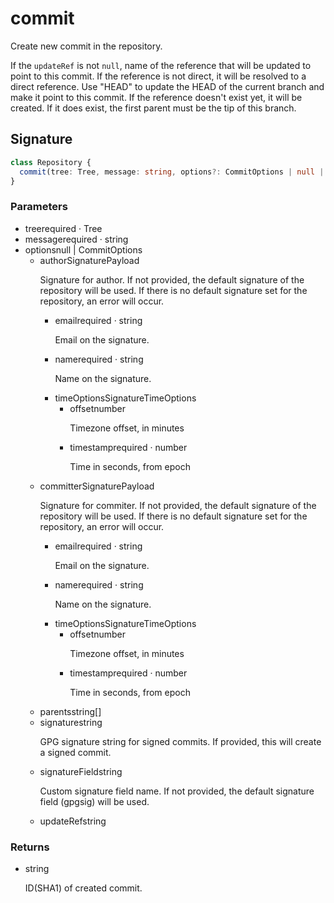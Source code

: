 # commit

Create new commit in the repository.

If the `updateRef` is not `null`, name of the reference that will be
updated to point to this commit. If the reference is not direct, it will
be resolved to a direct reference. Use "HEAD" to update the HEAD of the
current branch and make it point to this commit. If the reference
doesn't exist yet, it will be created. If it does exist, the first
parent must be the tip of this branch.

## Signature

```ts
class Repository {
  commit(tree: Tree, message: string, options?: CommitOptions | null | undefined): string;
}
```

### Parameters

<ul class="param-ul">
  <li class="param-li param-li-root">
    <span class="param-name">tree</span><span class="param-required">required</span>&nbsp;·&nbsp;<span class="param-type">Tree</span>
    <br>
  </li>
  <li class="param-li param-li-root">
    <span class="param-name">message</span><span class="param-required">required</span>&nbsp;·&nbsp;<span class="param-type">string</span>
    <br>
  </li>
  <li class="param-li param-li-root">
    <span class="param-name">options</span><span class="param-type">null | CommitOptions</span>
    <br>
    <ul class="param-ul">
      <li class="param-li">
        <span class="param-name">author</span><span class="param-type">SignaturePayload</span>
        <br>
        <p class="param-description">Signature for author.  If not provided, the default signature of the repository will be used. If there is no default signature set for the repository, an error will occur.</p>
        <ul class="param-ul">
          <li class="param-li">
            <span class="param-name">email</span><span class="param-required">required</span>&nbsp;·&nbsp;<span class="param-type">string</span>
            <br>
            <p class="param-description">Email on the signature.</p>
          </li>
          <li class="param-li">
            <span class="param-name">name</span><span class="param-required">required</span>&nbsp;·&nbsp;<span class="param-type">string</span>
            <br>
            <p class="param-description">Name on the signature.</p>
          </li>
          <li class="param-li">
            <span class="param-name">timeOptions</span><span class="param-type">SignatureTimeOptions</span>
            <br>
            <ul class="param-ul">
              <li class="param-li">
                <span class="param-name">offset</span><span class="param-type">number</span>
                <br>
                <p class="param-description">Timezone offset, in minutes</p>
              </li>
              <li class="param-li">
                <span class="param-name">timestamp</span><span class="param-required">required</span>&nbsp;·&nbsp;<span class="param-type">number</span>
                <br>
                <p class="param-description">Time in seconds, from epoch</p>
              </li>
            </ul>
          </li>
        </ul>
      </li>
      <li class="param-li">
        <span class="param-name">committer</span><span class="param-type">SignaturePayload</span>
        <br>
        <p class="param-description">Signature for commiter.  If not provided, the default signature of the repository will be used. If there is no default signature set for the repository, an error will occur.</p>
        <ul class="param-ul">
          <li class="param-li">
            <span class="param-name">email</span><span class="param-required">required</span>&nbsp;·&nbsp;<span class="param-type">string</span>
            <br>
            <p class="param-description">Email on the signature.</p>
          </li>
          <li class="param-li">
            <span class="param-name">name</span><span class="param-required">required</span>&nbsp;·&nbsp;<span class="param-type">string</span>
            <br>
            <p class="param-description">Name on the signature.</p>
          </li>
          <li class="param-li">
            <span class="param-name">timeOptions</span><span class="param-type">SignatureTimeOptions</span>
            <br>
            <ul class="param-ul">
              <li class="param-li">
                <span class="param-name">offset</span><span class="param-type">number</span>
                <br>
                <p class="param-description">Timezone offset, in minutes</p>
              </li>
              <li class="param-li">
                <span class="param-name">timestamp</span><span class="param-required">required</span>&nbsp;·&nbsp;<span class="param-type">number</span>
                <br>
                <p class="param-description">Time in seconds, from epoch</p>
              </li>
            </ul>
          </li>
        </ul>
      </li>
      <li class="param-li">
        <span class="param-name">parents</span><span class="param-type">string[]</span>
        <br>
      </li>
      <li class="param-li">
        <span class="param-name">signature</span><span class="param-type">string</span>
        <br>
        <p class="param-description">GPG signature string for signed commits.  If provided, this will create a signed commit.</p>
      </li>
      <li class="param-li">
        <span class="param-name">signatureField</span><span class="param-type">string</span>
        <br>
        <p class="param-description">Custom signature field name.  If not provided, the default signature field (gpgsig) will be used.</p>
      </li>
      <li class="param-li">
        <span class="param-name">updateRef</span><span class="param-type">string</span>
        <br>
      </li>
    </ul>
  </li>
</ul>

### Returns

<ul class="param-ul">
  <li class="param-li param-li-root">
    <span class="param-type">string</span>
    <br>
    <p class="param-description">ID(SHA1) of created commit.</p>
  </li>
</ul>